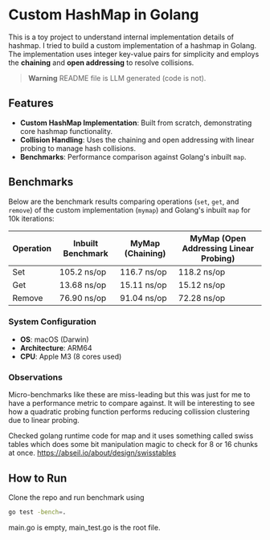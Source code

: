 # Custom HashMap in Golang

This is a toy project to understand internal implementation details of hashmap. I tried to build a custom implementation of a hashmap in Golang. The implementation uses integer key-value pairs for simplicity and employs the **chaining** and **open addressing** to resolve collisions.

> **Warning**
> README file is LLM generated (code is not).

## Features

- **Custom HashMap Implementation**: Built from scratch, demonstrating core hashmap functionality.
- **Collision Handling**: Uses the chaining and open addressing with linear probing to manage hash collisions.
- **Benchmarks**: Performance comparison against Golang's inbuilt `map`.

## Benchmarks

Below are the benchmark results comparing operations (`set`, `get`, and `remove`) of the custom implementation (`mymap`) and Golang's inbuilt `map` for 10k iterations:


| Operation | Inbuilt Benchmark | MyMap (Chaining) | MyMap (Open Addressing Linear Probing) |
|-----------|-------------------|------------------|----------------------------------------|
| Set       | 105.2 ns/op       | 116.7 ns/op      | 118.2 ns/op                            |
| Get       | 13.68 ns/op       | 15.11 ns/op      | 15.12 ns/op                            |
| Remove    | 76.90 ns/op       | 91.04 ns/op      | 72.28 ns/op                            |

### System Configuration
- **OS**: macOS (Darwin)
- **Architecture**: ARM64
- **CPU**: Apple M3 (8 cores used)

### Observations
Micro-benchmarks like these are miss-leading but this was just for me to have a performance metric to compare against. It will be interesting to see how a quadratic probing function performs reducing collission clustering due to linear probing.

Checked golang runtime code for map and it uses something called swiss tables which does some bit manipulation magic to check for 8 or 16 chunks at once. https://abseil.io/about/design/swisstables

## How to Run

Clone the repo and run benchmark using 
```bash
go test -bench=.
```

main.go is empty, main_test.go is the root file.